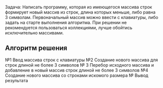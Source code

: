 Задача: Написать программу, которая из имеющегося массива строк формирует новый массив из строк, длина которых меньше, либо равна 3 символам. Первоначальный массив можно ввести с клавиатуры, либо задать на старте выполнения алгоритма. При решении не рекомендуется пользоваться коллекциями, лучше обойтись исключительно массивами.

## Алгоритм решения

№1 Ввод массива строк с клавиатуры 
№2 Создание нового массива для строк длиной не более 3 символов
№ 3 Перебор исходного массива и добавление в новый массив строк длиной не более 3 символов
№4 Создание нового массива со строками искомого размера
№ Вывод результата

